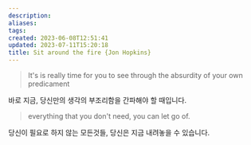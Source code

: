 ```yaml
---
description:
aliases: 
tags: 
created: 2023-06-08T12:51:41
updated: 2023-07-11T15:20:18
title: Sit around the fire {Jon Hopkins}
---
```

> It's is really time for you to see through the absurdity of your own predicament

바로 지금, 당신만의 생각의 부조리함을 간파해야 할 때입니다.

> everything that you don't need, you can let go of.

당신이 필요로 하지 않는 모든것들, 당신은 지금 내려놓을 수 있습니다.
